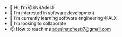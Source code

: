 - 👋 Hi, I’m @SNRAdesh
- 👀 I’m interested in software development
- 🌱 I’m currently learning software engineering @ALX
- 💞️ I’m looking to collaborate 
- 📫 How to reach me adesinatoheeb7@gmail.com

<!---
SNRAdesh/SNRAdesh is a ✨ special ✨ repository because its `README.md` (this file) appears on your GitHub profile.
You can click the Preview link to take a look at your changes.
--->
